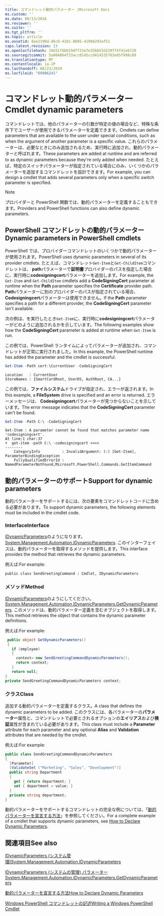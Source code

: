 ```yaml
---
title: コマンドレット動的パラメーター |Microsoft Docs
ms.custom: ''
ms.date: 09/13/2016
ms.reviewer: ''
ms.suite: ''
ms.tgt_pltfrm: ''
ms.topic: article
ms.assetid: 8ae2196d-d6c8-4101-8805-4190d293af51
caps.latest.revision: 13
ms.openlocfilehash: 19d31f6b619dff23e7e35bb53d2397f4f41eb728
ms.sourcegitcommit: 5a004064f33acc0145ccd414535763e95f998c89
ms.translationtype: MT
ms.contentlocale: ja-JP
ms.lasthandoff: 08/23/2019
ms.locfileid: "69986241"
---
```

# <a name="cmdlet-dynamic-parameters"></a><span data-ttu-id="5622c-102">コマンドレット動的パラメーター</span><span class="sxs-lookup"><span data-stu-id="5622c-102">Cmdlet dynamic parameters</span></span>

<span data-ttu-id="5622c-103">コマンドレットでは、他のパラメーターの引数が特定の値の場合など、特殊な条件下でユーザーが使用できるパラメーターを定義できます。</span><span class="sxs-lookup"><span data-stu-id="5622c-103">Cmdlets can define parameters that are available to the user under special conditions, such as when the argument of another parameter is a specific value.</span></span> <span data-ttu-id="5622c-104">これらのパラメーターは、必要なときにのみ追加されるため、実行時に追加され、動的パラメーターと呼ばれます。</span><span class="sxs-lookup"><span data-stu-id="5622c-104">These parameters are added at runtime and are referred to as dynamic parameters because they're only added when needed.</span></span> <span data-ttu-id="5622c-105">たとえば、特定のスイッチパラメーターが指定されている場合にのみ、いくつかのパラメーターを追加するコマンドレットを設計できます。</span><span class="sxs-lookup"><span data-stu-id="5622c-105">For example, you can design a cmdlet that adds several parameters only when a specific switch parameter is specified.</span></span>

> [!NOTE]
> <span data-ttu-id="5622c-106">プロバイダーと PowerShell 関数では、動的パラメーターを定義することもできます。</span><span class="sxs-lookup"><span data-stu-id="5622c-106">Providers and PowerShell functions can also define dynamic parameters.</span></span>

## <a name="dynamic-parameters-in-powershell-cmdlets"></a><span data-ttu-id="5622c-107">PowerShell コマンドレットの動的パラメーター</span><span class="sxs-lookup"><span data-stu-id="5622c-107">Dynamic parameters in PowerShell cmdlets</span></span>

<span data-ttu-id="5622c-108">PowerShell では、プロバイダーコマンドレットのいくつかで動的パラメーターが使用されます。</span><span class="sxs-lookup"><span data-stu-id="5622c-108">PowerShell uses dynamic parameters in several of its provider cmdlets.</span></span> <span data-ttu-id="5622c-109">たとえば、コマンドレット`Get-Item`と`Get-ChildItem`コマンドレットは、 **path**パラメーターで**証明書**プロバイダーのパスを指定した場合に、実行時に**codesigningcert**パラメーターを追加します。</span><span class="sxs-lookup"><span data-stu-id="5622c-109">For example, the `Get-Item` and `Get-ChildItem` cmdlets add a **CodeSigningCert** parameter at runtime when the **Path** parameter specifies the **Certificate** provider path.</span></span> <span data-ttu-id="5622c-110">**Path**パラメーターに別のプロバイダーのパスが指定されている場合、 **Codesigningcert**パラメーターは使用できません。</span><span class="sxs-lookup"><span data-stu-id="5622c-110">If the **Path** parameter specifies a path for a different provider, the **CodeSigningCert** parameter isn't available.</span></span>

<span data-ttu-id="5622c-111">次の例は、を実行したとき`Get-Item`に、実行時に**codesigningcert**パラメーターがどのように追加されるかを示しています。</span><span class="sxs-lookup"><span data-stu-id="5622c-111">The following examples show how the **CodeSigningCert** parameter is added at runtime when `Get-Item` is run.</span></span>

<span data-ttu-id="5622c-112">この例では、PowerShell ランタイムによってパラメーターが追加され、コマンドレットが正常に実行されました。</span><span class="sxs-lookup"><span data-stu-id="5622c-112">In this example, the PowerShell runtime has added the parameter and the cmdlet is successful.</span></span>

```powershell
Get-Item -Path cert:\CurrentUser -CodeSigningCert
```

```Output
Location   : CurrentUser
StoreNames : {SmartCardRoot, UserDS, AuthRoot, CA...}
```

<span data-ttu-id="5622c-113">この例では、**ファイルシステム**ドライブが指定され、エラーが返されます。</span><span class="sxs-lookup"><span data-stu-id="5622c-113">In this example, a **FileSystem** drive is specified and an error is returned.</span></span> <span data-ttu-id="5622c-114">エラーメッセージは、 **Codesigningcert**パラメーターが見つからないことを示しています。</span><span class="sxs-lookup"><span data-stu-id="5622c-114">The error message indicates that the **CodeSigningCert** parameter can't be found.</span></span>

```powershell
Get-Item -Path C:\ -CodeSigningCert
```

```Output
Get-Item : A parameter cannot be found that matches parameter name 'codesigningcert'.
At line:1 char:37
+  get-item -path C:\ -codesigningcert <<<<
--------
    CategoryInfo          : InvalidArgument: (:) [Get-Item], ParameterBindingException
    FullyQualifiedErrorId : NamedParameterNotFound,Microsoft.PowerShell.Commands.GetItemCommand
```

## <a name="support-for-dynamic-parameters"></a><span data-ttu-id="5622c-115">動的パラメーターのサポート</span><span class="sxs-lookup"><span data-stu-id="5622c-115">Support for dynamic parameters</span></span>

<span data-ttu-id="5622c-116">動的パラメーターをサポートするには、次の要素をコマンドレットコードに含める必要があります。</span><span class="sxs-lookup"><span data-stu-id="5622c-116">To support dynamic parameters, the following elements must be included in the cmdlet code.</span></span>

### <a name="interface"></a><span data-ttu-id="5622c-117">Interface</span><span class="sxs-lookup"><span data-stu-id="5622c-117">Interface</span></span>

<span data-ttu-id="5622c-118">[IDynamicParameters](/dotnet/api/System.Management.Automation.IDynamicParameters)のようになります。</span><span class="sxs-lookup"><span data-stu-id="5622c-118">[System.Management.Automation.IDynamicParameters](/dotnet/api/System.Management.Automation.IDynamicParameters).</span></span>
<span data-ttu-id="5622c-119">このインターフェイスは、動的パラメーターを取得するメソッドを提供します。</span><span class="sxs-lookup"><span data-stu-id="5622c-119">This interface provides the method that retrieves the dynamic parameters.</span></span>

<span data-ttu-id="5622c-120">例えば:</span><span class="sxs-lookup"><span data-stu-id="5622c-120">For example:</span></span>

`public class SendGreetingCommand : Cmdlet, IDynamicParameters`

### <a name="method"></a><span data-ttu-id="5622c-121">メソッド</span><span class="sxs-lookup"><span data-stu-id="5622c-121">Method</span></span>

<span data-ttu-id="5622c-122">[IDynamicParameters](/dotnet/api/System.Management.Automation.IDynamicParameters.GetDynamicParameters)のようにしてください。</span><span class="sxs-lookup"><span data-stu-id="5622c-122">[System.Management.Automation.IDynamicParameters.GetDynamicParameters](/dotnet/api/System.Management.Automation.IDynamicParameters.GetDynamicParameters).</span></span>
<span data-ttu-id="5622c-123">このメソッドは、動的パラメーター定義を含むオブジェクトを取得します。</span><span class="sxs-lookup"><span data-stu-id="5622c-123">This method retrieves the object that contains the dynamic parameter definitions.</span></span>

<span data-ttu-id="5622c-124">例えば:</span><span class="sxs-lookup"><span data-stu-id="5622c-124">For example:</span></span>

```csharp
 public object GetDynamicParameters()
 {
   if (employee)
   {
     context= new SendGreetingCommandDynamicParameters();
     return context;
   }
   return null;
}
private SendGreetingCommandDynamicParameters context;
```

### <a name="class"></a><span data-ttu-id="5622c-125">クラス</span><span class="sxs-lookup"><span data-stu-id="5622c-125">Class</span></span>

<span data-ttu-id="5622c-126">追加する動的パラメーターを定義するクラス。</span><span class="sxs-lookup"><span data-stu-id="5622c-126">A class that defines the dynamic parameters to be added.</span></span> <span data-ttu-id="5622c-127">このクラスには、各パラメーターの**パラメーター**属性と、コマンドレットで必要とされるオプションの**エイリアス**および**検証**属性が含まれている必要があります。</span><span class="sxs-lookup"><span data-stu-id="5622c-127">This class must include a **Parameter** attribute for each parameter and any optional **Alias** and **Validation** attributes that are needed by the cmdlet.</span></span>

<span data-ttu-id="5622c-128">例えば:</span><span class="sxs-lookup"><span data-stu-id="5622c-128">For example:</span></span>

```csharp
public class SendGreetingCommandDynamicParameters
{
  [Parameter]
  [ValidateSet ("Marketing", "Sales", "Development")]
  public string Department
  {
    get { return department; }
    set { department = value; }
  }
  private string department;
}
```

<span data-ttu-id="5622c-129">動的パラメーターをサポートするコマンドレットの完全な例については、「[動的パラメーターを宣言する方法](./how-to-declare-dynamic-parameters.md)」を参照してください。</span><span class="sxs-lookup"><span data-stu-id="5622c-129">For a complete example of a cmdlet that supports dynamic parameters, see [How to Declare Dynamic Parameters](./how-to-declare-dynamic-parameters.md).</span></span>

## <a name="see-also"></a><span data-ttu-id="5622c-130">関連項目</span><span class="sxs-lookup"><span data-stu-id="5622c-130">See also</span></span>

[<span data-ttu-id="5622c-131">IDynamicParameters (システム管理)</span><span class="sxs-lookup"><span data-stu-id="5622c-131">System.Management.Automation.IDynamicParameters</span></span>](/dotnet/api/System.Management.Automation.IDynamicParameters)

[<span data-ttu-id="5622c-132">IDynamicParameters (システムの管理) パラメーター</span><span class="sxs-lookup"><span data-stu-id="5622c-132">System.Management.Automation.IDynamicParameters.GetDynamicParameters</span></span>](/dotnet/api/System.Management.Automation.IDynamicParameters.GetDynamicParameters)

[<span data-ttu-id="5622c-133">動的パラメーターを宣言する方法</span><span class="sxs-lookup"><span data-stu-id="5622c-133">How to Declare Dynamic Parameters</span></span>](./how-to-declare-dynamic-parameters.md)

[<span data-ttu-id="5622c-134">Windows PowerShell コマンドレットの記述</span><span class="sxs-lookup"><span data-stu-id="5622c-134">Writing a Windows PowerShell Cmdlet</span></span>](./writing-a-windows-powershell-cmdlet.md)
